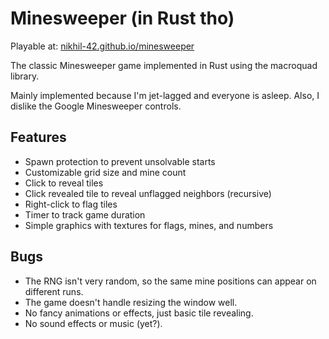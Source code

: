 # Minesweeper (in Rust tho)

Playable at: [nikhil-42.github.io/minesweeper](https://nikhil-42.github.io/minesweeper)

The classic Minesweeper game implemented in Rust using the macroquad library.

Mainly implemented because I'm jet-lagged and everyone is asleep. Also, I dislike the 
Google Minesweeper controls. 

## Features
- Spawn protection to prevent unsolvable starts
- Customizable grid size and mine count
- Click to reveal tiles
- Click revealed tile to reveal unflagged neighbors (recursive)
- Right-click to flag tiles
- Timer to track game duration
- Simple graphics with textures for flags, mines, and numbers

## Bugs
- The RNG isn't very random, so the same mine positions can appear on different runs.
- The game doesn't handle resizing the window well.
- No fancy animations or effects, just basic tile revealing.
- No sound effects or music (yet?).
